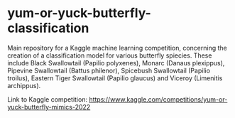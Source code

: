 # yum-or-yuck-butterfly-classification
Main repository for a Kaggle machine learning competition, concerning the creation of a classification model for various butterfly spiecies. These include Black Swallowtail (Papilio polyxenes), Monarc (Danaus plexippus), Pipevine Swallowtail (Battus philenor), Spicebush Swallowtail (Papilio troilus), Eastern Tiger Swallowtail (Papilio glaucus) and Viceroy	(Limenitis archippus).

Link to Kaggle competition:
https://www.kaggle.com/competitions/yum-or-yuck-butterfly-mimics-2022
